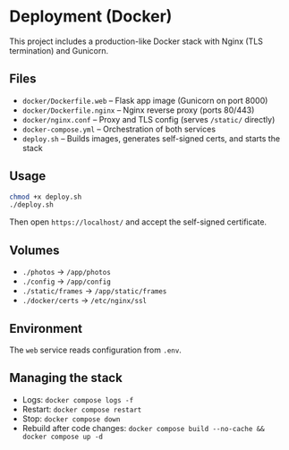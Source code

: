 # Deployment (Docker)

This project includes a production-like Docker stack with Nginx (TLS termination) and Gunicorn.

## Files
- `docker/Dockerfile.web` – Flask app image (Gunicorn on port 8000)
- `docker/Dockerfile.nginx` – Nginx reverse proxy (ports 80/443)
- `docker/nginx.conf` – Proxy and TLS config (serves `/static/` directly)
- `docker-compose.yml` – Orchestration of both services
- `deploy.sh` – Builds images, generates self-signed certs, and starts the stack

## Usage
```bash
chmod +x deploy.sh
./deploy.sh
```
Then open `https://localhost/` and accept the self-signed certificate.

## Volumes
- `./photos` → `/app/photos`
- `./config` → `/app/config`
- `./static/frames` → `/app/static/frames`
- `./docker/certs` → `/etc/nginx/ssl`

## Environment
The `web` service reads configuration from `.env`.

## Managing the stack
- Logs: `docker compose logs -f`
- Restart: `docker compose restart`
- Stop: `docker compose down`
- Rebuild after code changes: `docker compose build --no-cache && docker compose up -d`
